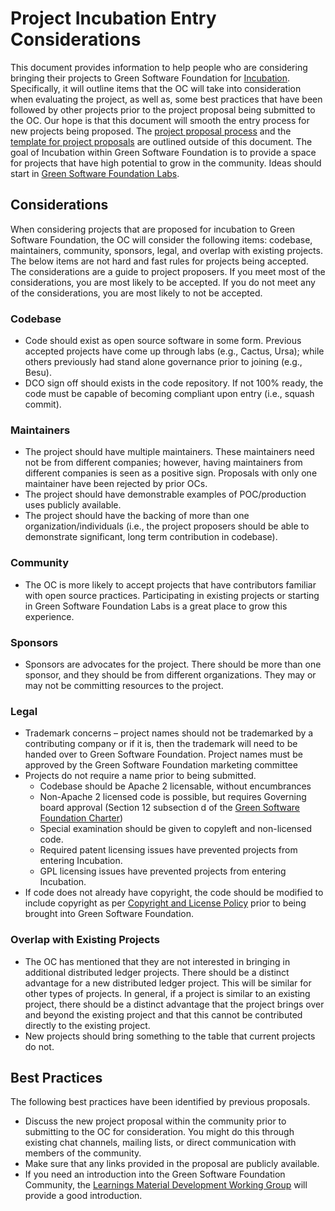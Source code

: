 # Project Incubation Entry Considerations
This document provides information to help people who are considering bringing their projects to Green Software Foundation for [Incubation](./project-lifecycle.md#incubation). Specifically, it will outline items that the OC will take into consideration when evaluating the project, as well as, some best practices that have been followed by other projects prior to the project proposal being submitted to the OC. Our hope is that this document will smooth the entry process for new projects being proposed. The [project proposal process](./project-lifecycle.md#proposal) and the [template for project proposals](https://hyperledger.github.io/hyperledger-hip/) are outlined outside of this document. The goal of Incubation within Green Software Foundation is to provide a space for projects that have high potential to grow in the community. Ideas should start in [Green Software Foundation Labs](https://labs.hyperledger.org/).

## Considerations
When considering projects that are proposed for incubation to Green Software Foundation, the OC will consider the following items: codebase, maintainers, community, sponsors, legal, and overlap with existing projects. The below items are not hard and fast rules for projects being accepted. The considerations are a guide to project proposers. If you meet most of the considerations, you are most likely to be accepted. If you do not meet any of the considerations, you are most likely to not be accepted.

### Codebase
* Code should exist as open source software in some form. Previous accepted projects have come up through labs (e.g., Cactus, Ursa); while others previously had stand alone governance prior to joining (e.g., Besu).
* DCO sign off should exists in the code repository. If not 100% ready, the code must be capable of becoming compliant upon entry (i.e., squash commit).

### Maintainers
* The project should have multiple maintainers. These maintainers need not be from different companies; however, having maintainers from different companies is seen as a positive sign. Proposals with only one maintainer have been rejected by prior OCs.
* The project should have demonstrable examples of POC/production uses publicly available.
* The project should have the backing of more than one organization/individuals (i.e., the project proposers should be able to demonstrate significant, long term contribution in codebase).

### Community
* The OC is more likely to accept projects that have contributors familiar with open source practices. Participating in existing projects or starting in Green Software Foundation Labs is a great place to grow this experience.

### Sponsors
* Sponsors are advocates for the project. There should be more than one sponsor, and they should be from different organizations. They may or may not be committing resources to the project.

### Legal
* Trademark concerns – project names should not be trademarked by a contributing company or if it is, then the trademark will need to be handed over to Green Software Foundation. Project names must be approved by the Green Software Foundation marketing committee
* Projects do not require a name prior to being submitted.
  * Codebase should be Apache 2 licensable, without encumbrances
  * Non-Apache 2 licensed code is possible, but requires Governing board approval (Section 12 subsection d of the [Green Software Foundation Charter](https://www.hyperledger.org/about/charter))
  * Special examination should be given to copyleft and non-licensed code.
  * Required patent licensing issues have prevented projects from entering Incubation.
  * GPL licensing issues have prevented projects from entering Incubation.
* If code does not already have copyright, the code should be modified to include copyright as per [Copyright and License Policy](https://wiki.hyperledger.org/display/TSC/Copyright+and+License+Policy) prior to being brought into Green Software Foundation.

### Overlap with Existing Projects
* The OC has mentioned that they are not interested in bringing in additional distributed ledger projects. There should be a distinct advantage for a new distributed ledger project. This will be similar for other types of projects. In general, if a project is similar to an existing project, there should be a distinct advantage that the project brings over and beyond the existing project and that this cannot be contributed directly to the existing project.
* New projects should bring something to the table that current projects do not.  

## Best Practices
The following best practices have been identified by previous proposals.

* Discuss the new project proposal within the community prior to submitting to the OC for consideration. You might do this through existing chat channels, mailing lists, or direct communication with members of the community.
* Make sure that any links provided in the proposal are publicly available.
* If you need an introduction into the Green Software Foundation Community, the [Learnings Material Development Working Group](https://wiki.hyperledger.org/display/LMDWG) will provide a good introduction.
